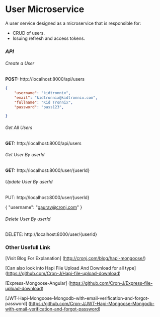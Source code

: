 User Microservice
========================

A user service designed as a microservice that is responsible for:

- CRUD of users.
- Issuing refresh and access tokens.

### *API*

###### *Create a User*

**POST:** http://localhost:8000/api/users

```json
{
	"username": "kidtronnix",
	"email": "kidtronnix@kidtronnix.com",
	"fullname": "Kid Tronnix",
	"password": "pass123",

}
```

###### *Get All Users*

**GET:** http://localhost:8000/api/users

###### *Get User By userId*

**GET:**  http://localhost:8000/user/{userId}


###### *Update User By userId*

PUT: http://localhost:8000/user/{userId}

{
	"username": "gaurav@cronj.com"
}

###### *Delete User By userId*

DELETE: http://localhost:8000/user/{userId}



### Other Usefull Link

[Visit Blog For Explanation] (http://cronj.com/blog/hapi-mongoose/)

[Can also look into Hapi File Upload And Download for all type] (https://github.com/Cron-J/Hapi-file-upload-download)

[Express-Mongoose-Angular] (https://github.com/Cron-J/Express-file-upload-download)

[JWT-Hapi-Mongoose-Mongodb-with-email-verification-and-forgot-password] (https://github.com/Cron-J/JWT-Hapi-Mongoose-Mongodb-with-email-verification-and-forgot-password)
